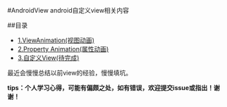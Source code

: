 #AndroidView
android自定义view相关内容

##目录
- [1.ViewAnimation(视图动画)](./AboutAnimation/ViewAnimationExample/)
- [2.Property Animation(属性动画)](./AboutAnimation/PropertyAnimationExample)
- [3.自定义View(待完成)]()

最近会慢慢总结以前view的经验，慢慢填坑。

**tips：个人学习心得，可能有偏颇之处，如有错误，欢迎提交issue或指出！谢谢！**
